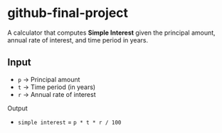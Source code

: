 # github-final-project
A calculator that computes **Simple Interest** given the principal amount, annual rate of interest, and time period in years.

## Input
- `p` → Principal amount  
- `t` → Time period (in years)  
- `r` → Annual rate of interest  

Output
- `simple interest` = `p * t * r / 100`  
